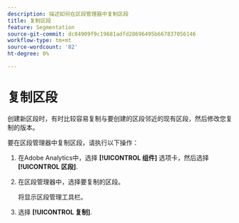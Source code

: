 ```yaml
---
description: 描述如何在区段管理器中复制区段
title: 复制区段
feature: Segmentation
source-git-commit: dc84909f9c19681adfd28696495b667837056146
workflow-type: tm+mt
source-wordcount: '82'
ht-degree: 0%

---
```


# 复制区段

创建新区段时，有时比较容易复制与要创建的区段邻近的现有区段，然后修改您复制的版本。

要在区段管理器中复制区段，请执行以下操作：

1. 在Adobe Analytics中，选择 **[!UICONTROL 组件]** 选项卡，然后选择 **[!UICONTROL 区段]**.

1. 在区段管理器中，选择要复制的区段。

   将显示区段管理工具栏。

1. 选择 **[!UICONTROL 复制]**.